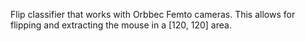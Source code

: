 Flip classifier that works with Orbbec Femto cameras. This allows for flipping and extracting the mouse in a [120, 120] area.
